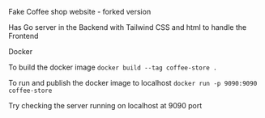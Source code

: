 Fake Coffee shop website - forked version

Has Go server in the Backend with Tailwind CSS and html to handle the Frontend 

Docker 

To build the docker image 
`docker build --tag coffee-store .`

To run and publish the docker image to localhost
`docker run -p 9090:9090 coffee-store`
 
Try checking the server running on localhost at 9090 port    
